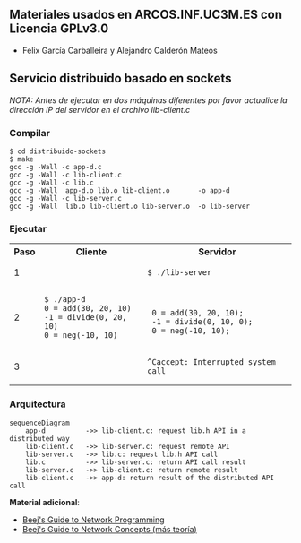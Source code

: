 ## Materiales usados en ARCOS.INF.UC3M.ES con Licencia GPLv3.0
  * Felix García Carballeira y Alejandro Calderón Mateos

## Servicio distribuido basado en sockets

*NOTA: Antes de ejecutar en dos máquinas diferentes por favor actualice la dirección IP del servidor en el archivo lib-client.c*

### Compilar

```
$ cd distribuido-sockets
$ make
gcc -g -Wall -c app-d.c
gcc -g -Wall -c lib-client.c
gcc -g -Wall -c lib.c
gcc -g -Wall  app-d.o lib.o lib-client.o       -o app-d
gcc -g -Wall -c lib-server.c
gcc -g -Wall  lib.o lib-client.o lib-server.o  -o lib-server
```

### Ejecutar

<html>
<table>
<tr><th>Paso</th><th>Cliente</th><th>Servidor</th></tr>
<tr>
<td>1</td>
<td></td>
<td>

```
$ ./lib-server
```

</td>
</tr>

<tr>
<td>2</td>
<td>

```
$ ./app-d
0 = add(30, 20, 10)
-1 = divide(0, 20, 10)
0 = neg(-10, 10)
```

</td>
<td>

```

 0 = add(30, 20, 10);
 -1 = divide(0, 10, 0);
 0 = neg(-10, 10);
```

</td>
</tr>

<tr>
<td>3</td>
<td></td>
<td>

```
^Caccept: Interrupted system call
```

</td>
</tr>
</table>
</html>

### Arquitectura

```mermaid
sequenceDiagram
    app-d          ->> lib-client.c: request lib.h API in a distributed way
    lib-client.c   ->> lib-server.c: request remote API
    lib-server.c   ->> lib.c: request lib.h API call
    lib.c          ->> lib-server.c: return API call result
    lib-server.c   ->> lib-client.c: return remote result
    lib-client.c   ->> app-d: return result of the distributed API call
```



**Material adicional**:
  * <a href="https://beej.us/guide/bgnet/html/index-wide.html">Beej's Guide to Network Programming</a>
  * <a href="https://beej.us/guide/bgnet0/html/index-wide.html">Beej's Guide to Network Concepts (más teoría)</a>

